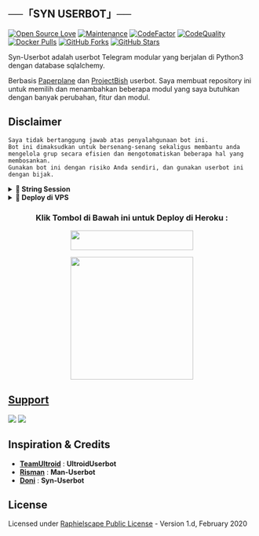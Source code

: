 

## **──「SYN USERBOT」──**

[![Open Source Love](https://badges.frapsoft.com/os/v2/open-source.png?v=103)](https://github.com/xsyn1100/Syn-Userbot)
[![Maintenance](https://img.shields.io/badge/Maintained%3F-Yes-green)](https://GitHub.com/xsyn1100/Syn-Userbot/graphs/commit-activity)
[![CodeFactor](https://www.codefactor.io/repository/github/mrismanaziz/Man-Userbot/badge)](https://www.codefactor.io/repository/github/xsyn1100/Syn-Userbot)
[![CodeQuality](https://img.shields.io/codacy/grade/a723cb464d5a4d25be3152b5d71de82d?color=blue&logo=codacy)](https://app.codacy.com/gh/xsyn1100/Syn-Userbot/dashboard)
[![Docker Pulls](https://img.shields.io/docker/pulls/mrismanaziz/man-userbot)](https://hub.docker.com/r/mrismanaziz/man-userbot/tags)
[![GitHub Forks](https://img.shields.io/github/forks/mrismanaziz/Man-Userbot?&logo=github)](https://github.com/xsyn1100/Syn-Userbot/fork)
[![GitHub Stars](https://img.shields.io/github/stars/mrismanaziz/Man-Userbot?&logo=github)](https://github.com/xsyn1100/Syn-Userbot/stargazers)

Syn-Userbot adalah userbot Telegram modular yang berjalan di Python3 dengan database sqlalchemy.

Berbasis [Paperplane](https://github.com/RaphielGang/Telegram-UserBot) dan [ProjectBish](https://github.com/adekmaulana/ProjectBish) userbot.
Saya membuat repository ini untuk memilih dan menambahkan beberapa modul yang saya butuhkan dengan banyak perubahan, fitur dan modul.

## Disclaimer

```
Saya tidak bertanggung jawab atas penyalahgunaan bot ini.
Bot ini dimaksudkan untuk bersenang-senang sekaligus membantu anda
mengelola grup secara efisien dan mengotomatiskan beberapa hal yang membosankan.
Gunakan bot ini dengan risiko Anda sendiri, dan gunakan userbot ini dengan bijak.
```



<details>
<summary><b>🔗 String Session</b></summary>
<br>
    
> Anda memerlukan API_ID & API_HASH untuk menghasilkan sesi telethon. ambil APP ID dan API Hash di my.telegram.org
<h4> Generate Session via Repl: </h4>    
<p><a href="https://repl.it/@mrismanaziz/stringenSession?lite=1&outputonly=1"><img src="https://img.shields.io/badge/Generate%20On%20Repl-blueviolet?style=for-the-badge&logo=appveyor" width="200""/></a></p>
<h4> Generate Session via Telegram StringGen Bot: </h4>    
<p><a href="https://t.me/StringManRobot"><img src="https://img.shields.io/badge/TG%20String%20Gen%20Bot-blueviolet?style=for-the-badge&logo=appveyor" width="200""/></a></p>
    
</details>

<details>
<summary><b>🔗 Deploy di VPS</b></summary>
<br>
    
### REQUIREMENTS PACKAGE !
-  Update & upgrade VPS anda `sudo apt update && upgrade -y`
-  Install Git `sudo apt install git -y`
-  Install Python3 `sudo apt install python3`
-  Install PIP / PIP3 `sudo apt install python3-pip`
-  Install NodeJs 16.X `curl -fsSL https://deb.nodesource.com/setup_16.x | sudo bash -` then do `sudo apt install -y nodejs vim`
-  Install FFMPEG `sudo apt install tree wget2 p7zip-full jq ffmpeg wget git -y`
-  Install Chrome `wget https://dl.google.com/linux/direct/google-chrome-stable_current_amd64.deb` lalu ketik `sudo apt install ./google-chrome-stable_current_amd64.deb`

### Tutorial Deploy di VPS

-  `git clone https://github.com/xsyn1100/Syn-Userbot`
-  `cd Man-Userbot`
-  `pip3 install -r requirements.txt`
-  `mv sample_config.env config.env`
-  edit config.env Anda dan isi VARS menggunakan `nano config.env` `CTRL + S ` untuk menyimpan VARS Anda, gunakan `CTRL + X` untuk keluar dan kembali ke direktori Man-Userbot
-  Buka SCRREN di VPS Anda `screen -S Syn-Userbot`
-  Kemudian gunakan perintah ini untuk menyebarkan Man-Userbot `python3 -m userbot`

</details>


<h3 align="center">Klik Tombol di Bawah ini untuk Deploy di Heroku :</h3>

<p align="center"><a href="https://heroku.com/deploy?template=https://github.com/xsyn1100/Syn-Deploy/"> <img src="https://img.shields.io/badge/Deploy%20To%20Heroku-pink?style=flat&logo=heroku" width="250" height="40.00" /></a></p>

<p align="center"><a href="https://telegram.dog/XTZ_HerokuBot?start=S2F5enl1L0theXp1LVVib3QgS2F5enUtVWJvdA"><img src="https://img.shields.io/badge/Deploy%20Via%20Telegram-pink?style=for-the-badge&logo=telegram" width="250""/</a>  </p>

## Support 
<a href="https://t.me/synxupdate"><img src="https://img.shields.io/badge/Join-Telegram%20Channel-red.svg?logo=Telegram"></a>
<a href="https://t.me/synxsupport"><img src="https://img.shields.io/badge/Join-Telegram%20Group-blue.svg?logo=telegram"></a>

## Inspiration & Credits
* [**TeamUltroid**](https://github.com/github.com/Ultroid) : **UltroidUserbot**
* [**Risman**](https://github.com/mrismanaziz/Man-Userbot) :  **Man-Userbot**
* [**Doni**](https://github.com/xsyn1100/Syn-Userbot) : **Syn-Userbot**




## License
Licensed under [Raphielscape Public License](https://github.com/mrismanaziz/Man-Userbot/blob/Man-Userbot/LICENSE) - Version 1.d, February 2020

